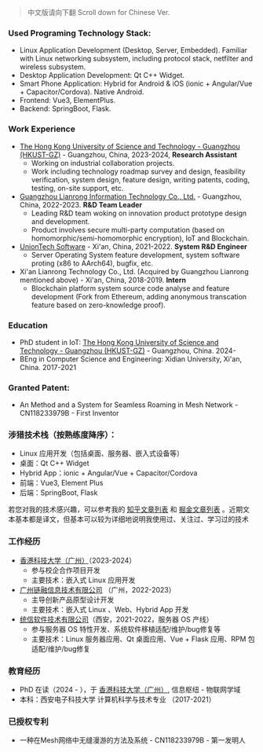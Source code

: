 > 中文版请向下翻 Scroll down for Chinese Ver.

### Used Programing Technology Stack:
- Linux Application Development (Desktop, Server, Embedded). Familiar with Linux networking subsystem, including protocol stack, netfilter and wireless subsystem.
- Desktop Application Development: Qt C++ Widget.
- Smart Phone Application: Hybrid for Android & iOS (ionic + Angular/Vue + Capacitor/Cordova). Native Android.
- Frontend: Vue3, ElementPlus.
- Backend: SpringBoot, Flask.

### Work Experience
- [The Hong Kong University of Science and Technology - Guangzhou (HKUST-GZ)](https://www.hkust-gz.edu.cn/) - Guangzhou, China, 2023-2024, **Research Assistant**
  - Working on industrial collaboration projects.
  - Work including technology roadmap survey and design, feasibility verification, system design, feature design, writing patents, coding, testing, on-site support, etc. 
- [Guangzhou Lianrong Information Technology Co., Ltd.](https://www.lianronginfo.com/) - Guangzhou, China, 2022-2023. **R&D Team Leader**
  - Leading R&D team woking on innovation product prototype design and development.
  - Product involves secure multi-party computation (based on homomorphic/semi-homomorphic encryption), IoT and Blockchain.
- [UnionTech Software](https://uos.uniontech.com/About.html) - Xi'an, China, 2021-2022. **System R&D Engineer**
  - Server Operating System feature development, system software proting (x86 to AArch64), bugfix, etc.
- Xi'an Lianrong Technology Co., Ltd. (Acquired by Guangzhou Lianrong mentioned above) - Xi'an, China, 2018-2019. **Intern**
  - Blockchain platform system source code analyse and feature development (Fork from Ethereum, adding anonymous transcation feature based on zero-knowledge proof).

### Education
- PhD student in IoT: [The Hong Kong University of Science and Technology - Guangzhou (HKUST-GZ)](https://www.hkust-gz.edu.cn/) - Guangzhou, China. 2024-
- BEng in Computer Science and Engineering: Xidian University, Xi'an, China. 2017-2021

### Granted Patent:
- An Method and a System for Seamless Roaming in Mesh Network - CN118233979B - First Inventor

### 涉猎技术栈（按熟练度降序）：
- Linux 应用开发（包括桌面、服务器、嵌入式设备等）
- 桌面：Qt C++ Widget
- Hybrid App：ionic + Angular/Vue + Capacitor/Cordova
- 前端：Vue3, Element Plus
- 后端：SpringBoot, Flask

若您对我的技术感兴趣，可以参考我的 [知乎文章列表](https://www.zhihu.com/people/li-jing-wei-78/posts) 和 [掘金文章列表](https://juejin.cn/user/1996368848621319/posts) 。近期文本基本都是译文，但基本可以较为详细地说明我使用过、关注过、学习过的技术


### 工作经历
- [香港科技大学（广州）](https://www.hkust-gz.edu.cn/zh/?variant=zh-cn)（2023-2024）
  - 参与校企合作项目开发
  - 主要技术：嵌入式 Linux 应用开发
- [广州链融信息技术有限公司](https://www.lianronginfo.com/) （广州，2022-2023）
  - 主导创新产品原型设计开发
  - 主要技术：嵌入式 Linux 、Web、Hybrid App 开发
- [统信软件技术有限公司](https://www.uniontech.com/)（西安，2021-2022，服务器 OS 产线）
  - 参与服务器 OS 特性开发、系统软件移植适配/维护/bug修复等
  - 主要技术：Linux 服务器应用、Qt 桌面应用、Vue + Flask 应用、RPM 包适配/维护/bug修复
 
### 教育经历
- PhD 在读（2024 - ），于 [香港科技大学（广州）](https://www.hkust-gz.edu.cn/zh/?variant=zh-cn), 信息枢纽 - 物联网学域
- 本科：西安电子科技大学 计算机科学与技术专业 （2017-2021）

### 已授权专利
- 一种在Mesh网络中无缝漫游的方法及系统 - CN118233979B - 第一发明人
